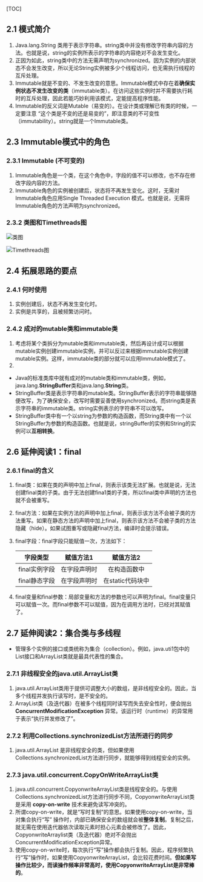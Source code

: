 [TOC]

## 2.1 模式简介
1. Java.lang.String 类用于表示字符串。string类中并没有修改字符串内容的方法。也就是说，string的实例所表示的字符串的内容绝对不会发生变化。
2. 正因为如此，string类中的方法无需声明为synchronized。因为实例的内部状态不会发生改变，所以无论String实例被多少个线程访问，也无需执行线程的互斥处理。
3. Immutable就是不变的、不发生改变的意思。Immutable模式中存在着**确保实例状态不发生改变的类**（immutable类）。在访问这些实例时并不需要执行耗时的互斥处理，因此若能巧妙利用该模式，定能提高程序性能。
4. Immutable的反义词是Mutable（易变的）。在设计类或理解已有类的时候，一定要注意 “这个类是不变的还是易变的”，即注意类的不可变性（immutability）。string就是一个Immutable类。



## 2.3 Immutable模式中的角色

### 2.3.1 Immutable (不可变的)
1. Immutable角色是一个类，在这个角色中，字段的值不可以修改，也不存在修改字段内容的方法。
2. Immutable角色的实例被创建后，状态将不再发生变化。这时，无需对Immutable角色应用Single Threaded Execution 模式。也就是说，无需将Immutable角色的方法声明为synchronized。

### 2.3.2 类图和Timethreads图
![类图](http://ww1.sinaimg.cn/mw690/d8e93840ly1g12oyz7omjj20uf08p0v9.jpg)

![Timethreads图](http://ww1.sinaimg.cn/mw690/d8e93840ly1g12oyz9katj20sk08m0uh.jpg)



## 2.4 拓展思路的要点

### 2.4.1 何时使用
1. 实例创建后，状态不再发生变化时。
2. 实例是共享的，且被频繁访问时。



### 2.4.2 成对的mutable类和immutable类
1. 考虑将某个类拆分为mutable类和immutable类，然后再设计成可以根据mutable实例创建immutable实例，并可以反过来根据immutable实例创建mutable实例。这样，immutable类的部分就可以应用Immutable模式了。
2. 
  + Java的标准类库中就有成对的mutable类和immutable类，例如，java.lang.**StringBuffer**类和java.lang.**String**类。
  + StringBuffer类是表示字符串的mutable类。StringBuffer表示的字符串能够随便改写，为了确保安全，改写时需要妥善使用synchronized。而string类是表示字符串的immutable类。string实例表示的字符串不可以改写。
  + StringBuffer类中有一个以string为参数的构造函数，而String类中有一个以StringBuffer为参数的构造函数。也就是说，stringBuffer的实例和String的实例可以**互相转换**。



## 2.6 延伸阅读1：final

### 2.6.1 final的含义
1. final类：如果在类的声明中加上final，则表示该类无法扩展。也就是说，无法创建final类的子类。由于无法创建fina1类的子类，所以final类中声明的方法也就不会被重写。

2. final方法：如果在实例方法的声明中加上final，则表示该方法不会被子类的方法重写。如果在静态方法的声明中加上final，则表示该方法不会被子类的方法隐藏（hide）。如果试图重写或隐藏final方法，编译时会提示错误。

3. final字段：final字段只能赋值一次，方法如下：

   |   字段类型    |  赋值方法1   |    赋值方法2     |
   | :-----------: | :----------: | :--------------: |
   | final实例字段 | 在字段声明时 |   在构造函数中   |
   | final静态字段 | 在字段声明时 | 在static代码块中 |
   
4. final变量和final参数：局部变量和方法的参数也可以声明为final。final变量只可以赋值一次。而final参数不可以赋值，因为在调用方法时，已经对其赋值了。



## 2.7 延伸阅读2：集合类与多线程

+ 管理多个实例的接口或类统称为集合（collection）。例如，java.uti1包中的List接口和ArrayList类就是最具代表性的集合。

### 2.7.1 非线程安全的java.util.ArrayList类
1. java.util.ArrayList类用于提供可调整大小的数组，是非线程安全的。因此，当多个线程并发执行读写时，是不安全的。
2. ArrayList类（及迭代器）在被多个线程同时读写而失去安全性时，便会抛出**ConcurrentModificationException** 异常。该运行时（runtime）的异常用于表示“执行并发修改了”。

### 2.7.2 利用Collections.synchronizedList方法所进行的同步
1. java.util.ArrayList 是非线程安全的类，但如果使用Collections.synchronizedList方法进行同步，就能够得到线程安全的实例。

### 2.7.3 java.util.concurrent.CopyOnWriteArrayList类
1. java.util.concurrent.CopyonwriteArrayList类是线程安全的。与使用Collections.synchronizedList方法进行同步不同，CopyonwriteArrayList类是采用 **copy-on-write** 技术来避免读写冲突的。
2. 所谓copy-on-write，就是“写时复制”的意思。如果使用copy-on-write，当对集合执行“写”
   操作时，内部已确保安全的数组就会被**整体复制**。复制之后，就无需在使用迭代器依次读取元素时担心元素会被修改了。因此，CopyonwriteArraylist类（及迭代器）绝对不会抛出ConcurrentModificationException异常。
3. 使用copy-on-write时，每次执行“写”操作都会执行复制。因此，程序频繁执行“写”操作时，如果使用CopyonwriteArrayList，会比较花费时间。**但如果写操作比较少，而读操作频率非常高时，使用CopyonwriteArrayList是非常棒的**。

